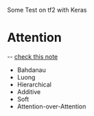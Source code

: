 Some Test on tf2 with Keras

# Attention
--
[check this note](https://github.com/LeeKLTW/NLP-Models-Tensorflow/tree/master/attention)

- Bahdanau
- Luong
- Hierarchical
- Additive
- Soft
- Attention-over-Attention